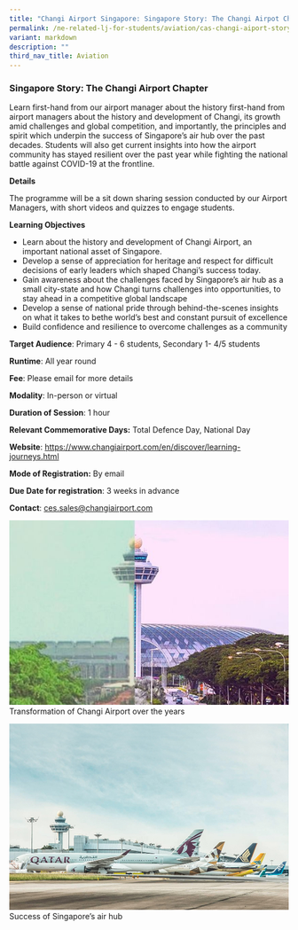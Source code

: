 ```yaml
---
title: "Changi Airport Singapore: Singapore Story: The Changi Airpot Chapter"
permalink: /ne-related-lj-for-students/aviation/cas-changi-aiport-story/
variant: markdown
description: ""
third_nav_title: Aviation
---
```

### Singapore Story: The Changi Airport Chapter

Learn first-hand from our airport manager about the history  first-hand from airport managers about the history and development of Changi, its growth amid challenges and global competition, and importantly, the principles and spirit which underpin the success of Singapore’s air hub over the past decades. Students will also get current insights into how the airport community has stayed resilient over the past year while fighting the national battle against COVID-19 at the frontline.

**Details**

The programme will be a sit down sharing session conducted by our Airport Managers, with short videos and quizzes to engage students. 

**Learning Objectives**

* Learn about the history and development of Changi Airport, an important national asset of Singapore. 
* Develop a sense of appreciation for heritage and respect for difficult decisions of early leaders which shaped Changi’s success today.
* Gain awareness about the challenges faced by Singapore’s air hub as a small city-state and how Changi turns challenges into opportunities, to stay ahead in a competitive global landscape 
* Develop a sense of national pride through behind-the-scenes insights on what it takes to bethe world’s best and constant pursuit of excellence
* Build confidence and resilience to overcome challenges as a community

**Target Audience**: Primary 4 - 6 students, Secondary 1- 4/5 students

**Runtime**: All year round

**Fee**: Please email for more details

**Modality**: In-person or virtual

**Duration of Session**: 1 hour

**Relevant Commemorative Days:** Total Defence Day, National Day

**Website**: https://www.changiairport.com/en/discover/learning-journeys.html

**Mode of Registration:** By email

**Due Date for registration**: 3 weeks in advance

**Contact**: ces.sales@changiairport.com

![](/images/2__Singapore_Story___The_Changi_Airport_Chapter_1_.jpg)   Transformation of Changi Airport over the years

![](/images/2__Singapore_Story___The_Changi_Airport_Chapter_2.jpg)Success of Singapore’s air hub